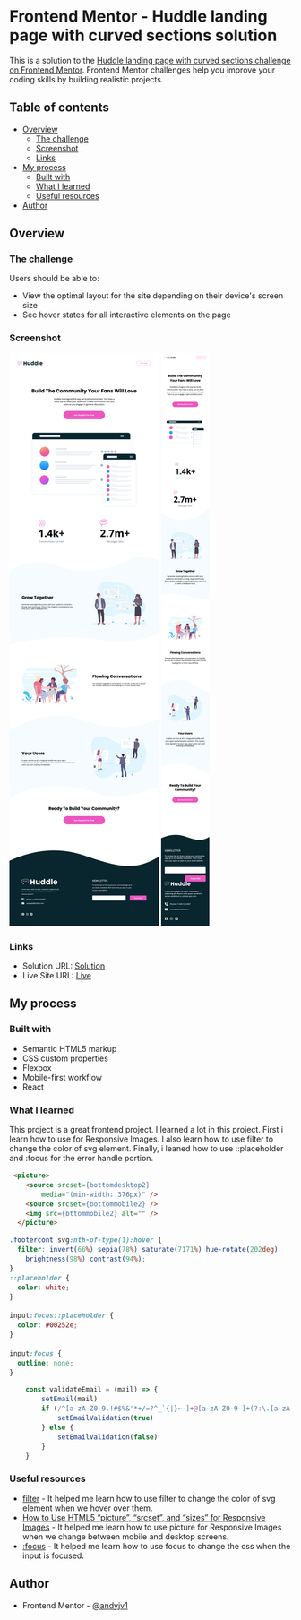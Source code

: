 # Frontend Mentor - Huddle landing page with curved sections solution

This is a solution to the [Huddle landing page with curved sections challenge on Frontend Mentor](https://www.frontendmentor.io/challenges/huddle-landing-page-with-curved-sections-5ca5ecd01e82137ec91a50f2). Frontend Mentor challenges help you improve your coding skills by building realistic projects. 

## Table of contents

- [Overview](#overview)
  - [The challenge](#the-challenge)
  - [Screenshot](#screenshot)
  - [Links](#links)
- [My process](#my-process)
  - [Built with](#built-with)
  - [What I learned](#what-i-learned)
  - [Useful resources](#useful-resources)
- [Author](#author)


## Overview

### The challenge

Users should be able to:

- View the optimal layout for the site depending on their device's screen size
- See hover states for all interactive elements on the page

### Screenshot

![](./screenshots/screenshot1.png)
![](./screenshots/screenshot2.png)


### Links

- Solution URL: [Solution](https://github.com/andyjv1/Huddle-Landing-Page-With-Curved-Sections-Master-.git)
- Live Site URL: [Live](https://rad-twilight-0322c7.netlify.app/)

## My process

### Built with

- Semantic HTML5 markup
- CSS custom properties
- Flexbox
- Mobile-first workflow
- React



### What I learned

This project is a great frontend project. I learned a lot in this project. First i learn how to use <picture></picture> for Responsive Images. I also learn how to use filter to change the color of svg element. Finally, i leaned how to use ::placeholder and :focus for the error handle portion.

```html
 <picture>
    <source srcset={bottomdesktop2}
        media="(min-width: 376px)" />
    <source srcset={bottommobile2} />
    <img src={bttommobile2} alt="" />
  </picture>
```
```css
.footercont svg:nth-of-type(1):hover {
  filter: invert(66%) sepia(78%) saturate(7171%) hue-rotate(202deg)
    brightness(98%) contrast(94%);
}
::placeholder {
  color: white;
}

input:focus::placeholder {
  color: #00252e;
}

input:focus {
  outline: none;
}
```
```js
    const validateEmail = (mail) => {
        setEmail(mail)
        if (/^[a-zA-Z0-9.!#$%&'*+/=?^_`{|}~-]+@[a-zA-Z0-9-]+(?:\.[a-zA-Z0-9-]+)*$/.test(mail)) {
            setEmailValidation(true)
        } else {
            setEmailValidation(false)
        }
    }
```


### Useful resources

- [filter](https://developer.mozilla.org/en-US/docs/Web/SVG/Element/filter) - It helped me learn how to use filter to change the color of svg element when we hover over them.
- [How to Use HTML5 “picture”, “srcset”, and “sizes” for Responsive Images](https://webdesign.tutsplus.com/tutorials/quick-tip-how-to-use-html5-picture-for-responsive-images--cms-21015) - It helped me learn how to use picture for Responsive Images when we change between mobile and desktop screens.
- [:focus](https://developer.mozilla.org/en-US/docs/Web/CSS/:focus) - It helped me learn how to use focus to change the css when the input is focused.

## Author

- Frontend Mentor - [@andyjv1](https://www.frontendmentor.io/profile/andyjv1)

